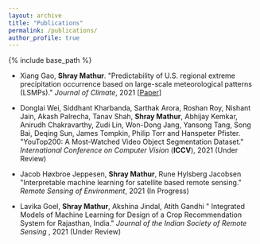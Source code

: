 ```yaml
---
layout: archive
title: "Publications"
permalink: /publications/
author_profile: true
---
```


<!--
You could also find my papers on my [Google Scholar profile](https://scholar.google.com/citations?user=Fn4hBvcAAAAJ&hl=en).
-->

{% include base_path %}

<!--
{% for post in site.publications reversed %}
  {% include archive-single.html %}
{% endfor %}
-->

* Xiang Gao, **Shray Mathur**. "Predictability of U.S. regional extreme precipitation occurrence based on large-scale meteorological patterns (LSMPs)."
*Journal of Climate*, 2021 [[Paper](https://doi.org/10.1175/JCLI-D-21-0137.1)]

* Donglai Wei, Siddhant Kharbanda, Sarthak Arora, Roshan Roy, Nishant Jain, Akash Palrecha, Tanav Shah, **Shray Mathur**, Abhijay Kemkar, Anirudh Chakravarthy, Zudi Lin, Won-Dong Jang, Yansong Tang, Song Bai, Deqing Sun, James Tompkin, Philip Torr and Hanspeter Pfister. "YouTop200: A Most-Watched Video Object Segmentation Dataset."
*International Conference on Computer Vision* (**ICCV**), 2021 (Under Review)

* Jacob Høxbroe Jeppesen, **Shray Mathur**, Rune Hylsberg Jacobsen
"Interpretable machine learning for satellite based remote sensing."
*Remote Sensing of Environment*, 2021 (In Progress)

* Lavika Goel, **Shray Mathur**, Akshina Jindal, Atith Gandhi
"	Integrated Models of Machine Learning for Design of a Crop Recommendation System for Rajasthan, India." *Journal of the Indian Society of Remote Sensing* , 2021 (Under Review)
